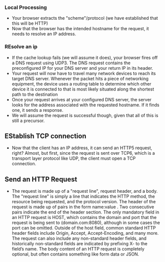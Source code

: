 
### Local Processing 
* Your browser extracts the "scheme"/protocol (we have established
that this will be HTTP)
* Now that the browser has the intended hostname for the request, it needs to resolve an IP address.

### REsolve an ip 
* If the cache lookup fails (we will assume it does), your browser fires off a DNS request using UDP3. The DNS request contains the preconfigured IP for your DNS server and your return IP in its header.
* Your request will now have to travel many network devices to reach its target DNS server. Whenever the packet hits a piece of networking equipment, the device uses a routing table to determine which other device it is connected to that is most likely situated along the shortest path to the destination
* Once your request arrives at your configured DNS server, the server looks for the address associated with the requested hostname. If it finds one, it sends a response.
* We will assume the request is successful though, given that all of this is still a precursor. 

## EStablish TCP connection 
* Now that the client has an IP address, it can send an HTTP5 request, right? Almost, but first, since the request is sent over TCP6, which is a transport layer protocol like UDP, the client must open a TCP connection.

## Send an HTTP Request
* The request is made up of a "request line", request header, and a body. The "request line" is simply a line that indicates the HTTP method, the resource being requested, and the protocol version. The header of the request is made up of pairs in the form name:value <CR><LF>. Two consecutive <CR><LF> pairs indicate the end of the header section. The only mandatory field in an HTTP request is HOST, which contains the domain and port that the request is being sent to (domain.com:8080), although in some cases the port can be omitted. Outside of the host field, common standard HTTP header fields include Origin, Accept, Accept-Encoding, and many more. The request can also include any non-standard header fields, and historically non-standard fields are indicated by prefixing X- to the field’s name. The body content of an HTTP request is completely optional, but often contains something like form data or JSON.